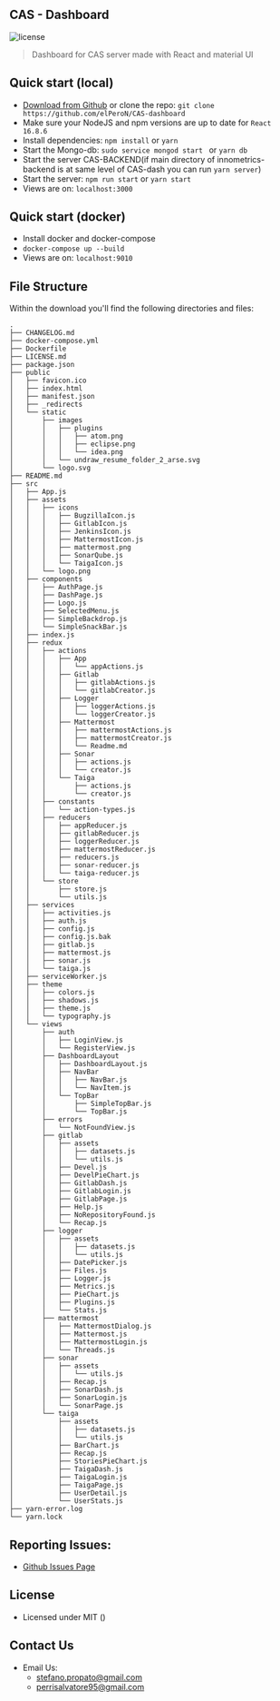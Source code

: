 ## CAS - Dashboard

![license](https://img.shields.io/badge/license-MIT-blue.svg)

> Dashboard for CAS server made with React and material UI

## Quick start (local)

- [Download from Github](https://github.com/elPeroN/CAS-dashboard/archive/master.zip) or clone the repo: `git clone https://github.com/elPeroN/CAS-dashboard`
- Make sure your NodeJS and npm versions are up to date for `React 16.8.6`
- Install dependencies: `npm install` or `yarn`
- Start the Mongo-db:	`sudo service mongod start ` or `yarn db`
- Start the server CAS-BACKEND(if main directory of innometrics-backend is at same level of CAS-dash you can run `yarn server`)
- Start the server: `npm run start` or `yarn start`
- Views are on: `localhost:3000`

## Quick start (docker)
- Install docker and docker-compose
- `docker-compose up --build`
- Views are on: `localhost:9010`

## File Structure

Within the download you'll find the following directories and files:

```
.
├── CHANGELOG.md
├── docker-compose.yml
├── Dockerfile
├── LICENSE.md
├── package.json
├── public
│   ├── favicon.ico
│   ├── index.html
│   ├── manifest.json
│   ├── _redirects
│   └── static
│       ├── images
│       │   ├── plugins
│       │   │   ├── atom.png
│       │   │   ├── eclipse.png
│       │   │   └── idea.png
│       │   └── undraw_resume_folder_2_arse.svg
│       └── logo.svg
├── README.md
├── src
│   ├── App.js
│   ├── assets
│   │   ├── icons
│   │   │   ├── BugzillaIcon.js
│   │   │   ├── GitlabIcon.js
│   │   │   ├── JenkinsIcon.js
│   │   │   ├── MattermostIcon.js
│   │   │   ├── mattermost.png
│   │   │   ├── SonarQube.js
│   │   │   └── TaigaIcon.js
│   │   └── logo.png
│   ├── components
│   │   ├── AuthPage.js
│   │   ├── DashPage.js
│   │   ├── Logo.js
│   │   ├── SelectedMenu.js
│   │   ├── SimpleBackdrop.js
│   │   └── SimpleSnackBar.js
│   ├── index.js
│   ├── redux
│   │   ├── actions
│   │   │   ├── App
│   │   │   │   └── appActions.js
│   │   │   ├── Gitlab
│   │   │   │   ├── gitlabActions.js
│   │   │   │   └── gitlabCreator.js
│   │   │   ├── Logger
│   │   │   │   ├── loggerActions.js
│   │   │   │   └── loggerCreator.js
│   │   │   ├── Mattermost
│   │   │   │   ├── mattermostActions.js
│   │   │   │   ├── mattermostCreator.js
│   │   │   │   └── Readme.md
│   │   │   ├── Sonar
│   │   │   │   ├── actions.js
│   │   │   │   └── creator.js
│   │   │   └── Taiga
│   │   │       ├── actions.js
│   │   │       └── creator.js
│   │   ├── constants
│   │   │   └── action-types.js
│   │   ├── reducers
│   │   │   ├── appReducer.js
│   │   │   ├── gitlabReducer.js
│   │   │   ├── loggerReducer.js
│   │   │   ├── mattermostReducer.js
│   │   │   ├── reducers.js
│   │   │   ├── sonar-reducer.js
│   │   │   └── taiga-reducer.js
│   │   └── store
│   │       ├── store.js
│   │       └── utils.js
│   ├── services
│   │   ├── activities.js
│   │   ├── auth.js
│   │   ├── config.js
│   │   ├── config.js.bak
│   │   ├── gitlab.js
│   │   ├── mattermost.js
│   │   ├── sonar.js
│   │   └── taiga.js
│   ├── serviceWorker.js
│   ├── theme
│   │   ├── colors.js
│   │   ├── shadows.js
│   │   ├── theme.js
│   │   └── typography.js
│   └── views
│       ├── auth
│       │   ├── LoginView.js
│       │   └── RegisterView.js
│       ├── DashboardLayout
│       │   ├── DashboardLayout.js
│       │   ├── NavBar
│       │   │   ├── NavBar.js
│       │   │   └── NavItem.js
│       │   └── TopBar
│       │       ├── SimpleTopBar.js
│       │       └── TopBar.js
│       ├── errors
│       │   └── NotFoundView.js
│       ├── gitlab
│       │   ├── assets
│       │   │   ├── datasets.js
│       │   │   └── utils.js
│       │   ├── Devel.js
│       │   ├── DevelPieChart.js
│       │   ├── GitlabDash.js
│       │   ├── GitlabLogin.js
│       │   ├── GitlabPage.js
│       │   ├── Help.js
│       │   ├── NoRepositoryFound.js
│       │   └── Recap.js
│       ├── logger
│       │   ├── assets
│       │   │   ├── datasets.js
│       │   │   └── utils.js
│       │   ├── DatePicker.js
│       │   ├── Files.js
│       │   ├── Logger.js
│       │   ├── Metrics.js
│       │   ├── PieChart.js
│       │   ├── Plugins.js
│       │   └── Stats.js
│       ├── mattermost
│       │   ├── MattermostDialog.js
│       │   ├── Mattermost.js
│       │   ├── MattermostLogin.js
│       │   └── Threads.js
│       ├── sonar
│       │   ├── assets
│       │   │   └── utils.js
│       │   ├── Recap.js
│       │   ├── SonarDash.js
│       │   ├── SonarLogin.js
│       │   └── SonarPage.js
│       └── taiga
│           ├── assets
│           │   ├── datasets.js
│           │   └── utils.js
│           ├── BarChart.js
│           ├── Recap.js
│           ├── StoriesPieChart.js
│           ├── TaigaDash.js
│           ├── TaigaLogin.js
│           ├── TaigaPage.js
│           ├── UserDetail.js
│           └── UserStats.js
├── yarn-error.log
└── yarn.lock

```

## Reporting Issues:

- [Github Issues Page](https://github.com/elPeroN/CAS-dashboard/issues)

## License

- Licensed under MIT ()

## Contact Us

- Email Us:
	- stefano.propato@gmail.com
	- perrisalvatore95@gmail.com
